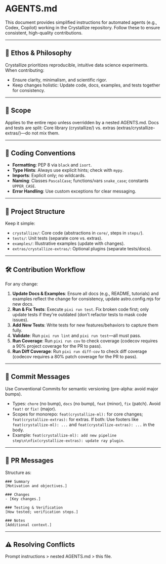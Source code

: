 # AGENTS.md

This document provides simplified instructions for automated agents (e.g., Codex, Copilot) working in the Crystallize repository. Follow these to ensure consistent, high-quality contributions.

---

## 📖 Ethos & Philosophy

Crystallize prioritizes reproducible, intuitive data science experiments. When contributing:

- Ensure clarity, minimalism, and scientific rigor.
- Keep changes holistic: Update code, docs, examples, and tests together for consistency.

---

## 🧭 Scope

Applies to the entire repo unless overridden by a nested AGENTS.md. Docs and tests are split: Core library (crystallize/) vs. extras (extras/crystallize-extras/)—do not mix them.

---

## 🚦 Coding Conventions

- **Formatting**: PEP 8 via `black` and `isort`.
- **Type Hints**: Always use explicit hints; check with `mypy`.
- **Imports**: Explicit only; no wildcards.
- **Naming**: Classes `PascalCase`; functions/vars `snake_case`; constants `UPPER_CASE`.
- **Error Handling**: Use custom exceptions for clear messaging.

---

## 📂 Project Structure

Keep it simple:

- `crystallize/`: Core code (abstractions in `core/`, steps in `steps/`).
- `tests/`: Unit tests (separate core vs. extras).
- `examples/`: Illustrative examples (update with changes).
- `extras/crystallize-extras/`: Optional plugins (separate tests/docs).

---

## 🛠️ Contribution Workflow

For any change:

1. **Update Docs & Examples**: Ensure all docs (e.g., README, tutorials) and examples reflect the change for consistency, update astro.config.mjs for new docs.
2. **Run & Fix Tests**: Execute `pixi run test`. Fix broken code first; only update tests if they're outdated (don't refactor tests to mask code issues).
3. **Add New Tests**: Write tests for new features/behaviors to capture them fully.
4. **Validate**: Run `pixi run lint` and `pixi run test`—all must pass.
5. **Run Coverage**: Run `pixi run cov` to check coverage (codecov requires a 90% project coverage for the PR to pass).
6. **Run Diff Coverage**: Run `pixi run diff-cov` to check diff coverage (codecov requires a 80% patch coverage for the PR to pass).

---

## 📝 Commit Messages

Use Conventional Commits for semantic versioning (pre-alpha: avoid major bumps).

- Types: `chore` (no bump), `docs` (no bump), `feat` (minor), `fix` (patch). Avoid `feat!` or `fix!` (major).
- Scopes for monorepo: `feat(crystallize-ml):` for core changes; `feat(crystallize-extras):` for extras. If both: Use footers like `feat(crystallize-ml): ...` and `feat(crystallize-extras): ...` in the body.
- Example: `feat(crystallize-ml): add new pipeline step\n\nfix(crystallize-extras): update ray plugin`.

---

## 📝 PR Messages

Structure as:

```
### Summary
[Motivation and objectives.]

### Changes
- [Key changes.]

### Testing & Verification
[How tested; verification steps.]

### Notes
[Additional context.]
```

---

## ⚠️ Resolving Conflicts

Prompt instructions > nested AGENTS.md > this file.
